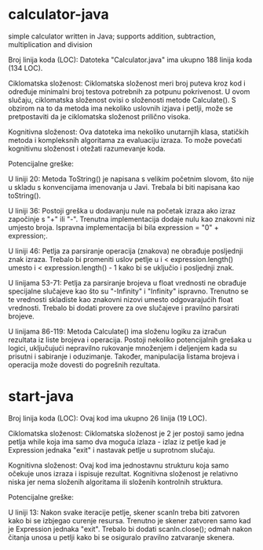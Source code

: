 # calculator-java
simple calculator written in Java; supports addition, subtraction, multiplication and division


Broj linija koda (LOC): Datoteka "Calculator.java" ima ukupno 188 linija koda (134 LOC).

Ciklomatska složenost: Ciklomatska složenost meri broj puteva kroz kod i određuje minimalni broj testova potrebnih za potpunu pokrivenost. U ovom slučaju, ciklomatska složenost ovisi o složenosti metode Calculate(). S obzirom na to da metoda ima nekoliko uslovnih izjava i petlji, može se pretpostaviti da je ciklomatska složenost prilično visoka.

Kognitivna složenost:  Ova datoteka ima nekoliko unutarnjih klasa, statičkih metoda i kompleksnih algoritama za evaluaciju izraza. To može povećati kognitivnu složenost i otežati razumevanje koda.

Potencijalne greške:

U liniji 20: Metoda ToString() je napisana s velikim početnim slovom, što nije u skladu s konvencijama imenovanja u Javi. Trebala bi biti napisana kao toString().

U liniji 36: Postoji greška u dodavanju nule na početak izraza ako izraz započinje s "+" ili "-". Trenutna implementacija dodaje nulu kao znakovni niz umjesto broja. Ispravna implementacija bi bila expression = "0" + expression;.

U liniji 46: Petlja za parsiranje operacija (znakova) ne obrađuje posljednji znak izraza. Trebalo bi promeniti uslov petlje u i < expression.length() umesto i < expression.length() - 1 kako bi se uključio i posljednji znak.

U linijama 53-71: Petlja za parsiranje brojeva u float vrednosti ne obrađuje specijalne slučajeve kao što su "-Infinity" i "Infinity" ispravno. Trenutno se te vrednosti skladiste kao znakovni nizovi umesto odgovarajućih float vrednosti. Trebalo bi dodati provere za ove slučajeve i pravilno parsirati brojeve.

U linijama 86-119: Metoda Calculate() ima složenu logiku za izračun rezultata iz liste brojeva i operacija. Postoji nekoliko potencijalnih grešaka u logici, uključujući nepravilno rukovanje množenjem i deljenjem kada su prisutni i sabiranje i oduzimanje. Također, manipulacija listama brojeva i operacija može dovesti do pogrešnih rezultata.

# start-java
Broj linija koda (LOC): Ovaj kod ima ukupno 26 linija (19 LOC).

Ciklomatska složenost: Ciklomatska složenost je 2 jer postoji samo jedna petlja while koja ima samo dva moguća izlaza - izlaz iz petlje kad je Expression jednaka "exit" i nastavak petlje u suprotnom slučaju.

Kognitivna složenost: Ovaj kod ima jednostavnu strukturu koja samo očekuje unos izraza i ispisuje rezultat. Kognitivna složenost je relativno niska jer nema složenih algoritama ili složenih kontrolnih struktura.

Potencijalne greške:

U liniji 13: Nakon svake iteracije petlje, skener scanIn treba biti zatvoren kako bi se izbjegao curenje resursa. Trenutno je skener zatvoren samo kad je Expression jednaka "exit". Trebalo bi dodati scanIn.close(); odmah nakon čitanja unosa u petlji kako bi se osiguralo pravilno zatvaranje skenera.
